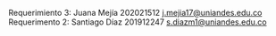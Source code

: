 Requerimiento 3: Juana Mejía 202021512
j.mejia17@uniandes.edu.co
Requerimento 2: Santiago Díaz 201912247
s.diazm1@uniandes.edu.co
